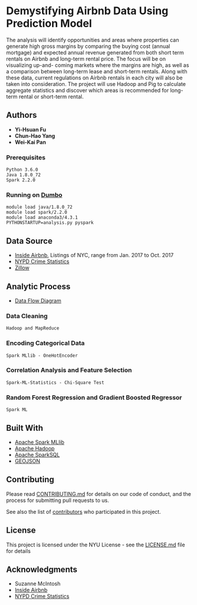 #    Demystifying Airbnb Data Using Prediction Model

The analysis will identify opportunities and areas where properties can generate high gross margins by comparing the buying cost (annual mortgage) 
and expected annual revenue generated from both short term rentals on Airbnb and long-term rental price. The focus will be on visualizing up-and-
coming markets where the margins are high, as well as a comparison between long-term lease and short-term rentals. Along with these data, current 
regulations on Airbnb rentals in each city will also be taken into consideration. The project will use Hadoop and Pig to calculate aggregate statistics and 
discover which areas is recommended for long-term rental or short-term rental.

## Authors

* **Yi-Hsuan Fu**
* **Chun-Hao Yang**
* **Wei-Kai Pan**


### Prerequisites

```
Python 3.6.0
Java 1.8.0_72
Spark 2.2.0
```

### Running on [Dumbo](https://wikis.nyu.edu/display/NYUHPC/Clusters+-+Dumbo)

```
module load java/1.8.0_72
module load spark/2.2.0
module load anaconda3/4.3.1
PYTHONSTARTUP=analysis.py pyspark
```

## Data Source 
* [Inside Airbnb](http://insideairbnb.com/get-the-data.html), Listings of NYC, range from Jan. 2017 to Oct. 2017
* [NYPD Crime Statistics](http://www1.nyc.gov/site/nypd/stats/crime-statistics/crime-statistics-landing.page)
* [Zillow](https://www.zillow.com/home-values/)

## Analytic Process 

* [Data Flow Diagram](Data-Flow-Diagram.pdf)

### Data Cleaning

```
Hadoop and MapReduce
```

### Encoding Categorical Data


```
Spark MLlib - OneHotEncoder
```
### Correlation Analysis and Feature Selection 

```
Spark-ML-Statistics - Chi-Square Test
```
### Random Forest Regression and Gradient Boosted Regressor

```
Spark ML
```


## Built With

* [Apache Spark MLlib](https://spark.apache.org/mllib/) 
* [Apache Hadoop](http://hadoop.apache.org/)
* [Apache SparkSQL](https://spark.apache.org/sql/)
* [GEOJSON](http://geojson.org/)

## Contributing

Please read [CONTRIBUTING.md](https://gist.github.com/PurpleBooth/b24679402957c63ec426) for details on our code of conduct, and the process for submitting pull requests to us.


See also the list of [contributors](https://github.com/your/project/contributors) who participated in this project.

## License

This project is licensed under the NYU License - see the [LICENSE.md](LICENSE.md) file for details

## Acknowledgments

* Suzanne McIntosh
* [Inside Airbnb](http://insideairbnb.com/index.html)
* [NYPD Crime Statistics](http://www1.nyc.gov/site/nypd/stats/crime-statistics/crime-statistics-landing.page)
